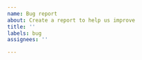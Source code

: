 ```yaml
---
name: Bug report
about: Create a report to help us improve
title: ''
labels: bug
assignees: ''

---
```


<!-- This issue tracker is only for generic bugs, such as those regarding the file format, or an issue that affects multiple editor plugins or core libraries. If this is a bug regarding a specific editor plugin or core library, please report to their respective issue tracker. -->
